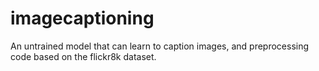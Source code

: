 # imagecaptioning
An untrained model that can learn to caption images, and preprocessing code based on the flickr8k dataset.
